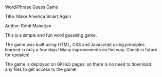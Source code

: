 Word/Phrase Guess Game

Title: Make America Smart Again

Author: Rohit Maharjan

This is a simple and fun word guessing game.  

The game was built using HTML, CSS and Javascript using principles learned in only a few days! Many improvements on the way.  Check in future for updates!

The game is deployed on GitHub pages, so there is no need to download any files to get access to the game!

